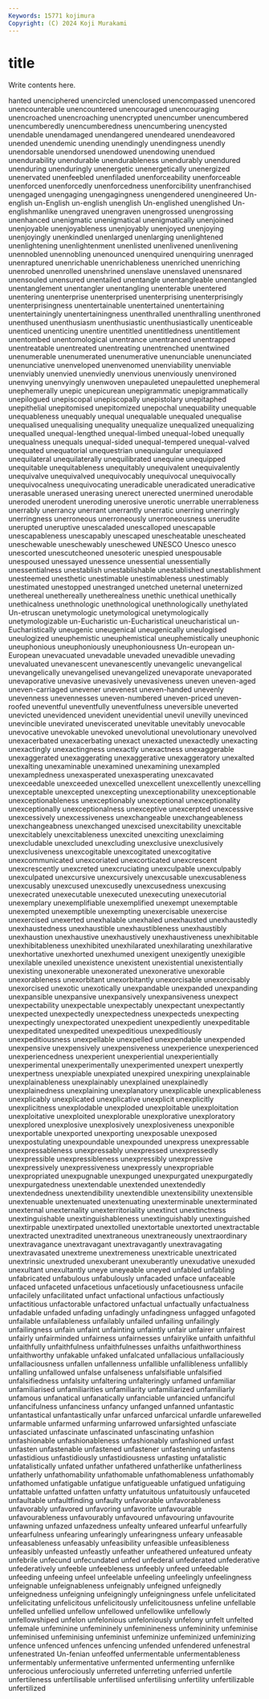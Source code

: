 ```yaml
---
Keywords: 15771 kojimura
Copyright: (C) 2024 Koji Murakami
---
```


# title

Write contents here.



hanted unenciphered unencircled unenclosed unencompassed
unencored unencounterable unencountered unencouraged unencouraging unencroached unencroaching unencrypted unencumber unencumbered
unencumberedly unencumberedness unencumbering unencysted unendable unendamaged unendangered unendeared unendeavored unended
unendemic unending unendingly unendingness unendly unendorsable unendorsed unendowed unendowing unendued
unendurability unendurable unendurableness unendurably unendured unenduring unenduringly unenergetic unenergetically unenergized
unenervated unenfeebled unenfiladed unenforceability unenforceable unenforced unenforcedly unenforcedness unenforcibility unenfranchised
unengaged unengaging unengagingness unengendered unengineered Un-english un-English un-english unenglish Un-englished
unenglished Un-englishmanlike unengraved unengraven unengrossed unengrossing unenhanced unenigmatic unenigmatical unenigmatically
unenjoined unenjoyable unenjoyableness unenjoyably unenjoyed unenjoying unenjoyingly unenkindled unenlarged unenlarging
unenlightened unenlightening unenlightenment unenlisted unenlivened unenlivening unennobled unennobling unenounced unenquired
unenquiring unenraged unenraptured unenrichable unenrichableness unenriched unenriching unenrobed unenrolled unenshrined
unenslave unenslaved unensnared unensouled unensured unentailed unentangle unentangleable unentangled unentanglement
unentangler unentangling unenterable unentered unentering unenterprise unenterprised unenterprising unenterprisingly unenterprisingness
unentertainable unentertained unentertaining unentertainingly unentertainingness unenthralled unenthralling unenthroned unenthused unenthusiasm
unenthusiastic unenthusiastically unenticeable unenticed unenticing unentire unentitled unentitledness unentitlement unentombed
unentomological unentrance unentranced unentrapped unentreatable unentreated unentreating unentrenched unentwined unenumerable
unenumerated unenumerative unenunciable unenunciated unenunciative unenveloped unenvenomed unenviability unenviable unenviably
unenvied unenviedly unenvious unenviously unenvironed unenvying unenvyingly unenwoven unepauleted unepauletted
unephemeral unephemerally unepic unepicurean unepigrammatic unepigrammatically unepilogued unepiscopal unepiscopally unepistolary
unepitaphed unepithelial unepitomised unepitomized unepochal unequability unequable unequableness unequably unequal
unequalable unequaled unequalise unequalised unequalising unequality unequalize unequalized unequalizing unequalled
unequal-lengthed unequal-limbed unequal-lobed unequally unequalness unequals unequal-sided unequal-tempered unequal-valved unequated
unequatorial unequestrian unequiangular unequiaxed unequilateral unequilaterally unequilibrated unequine unequipped unequitable
unequitableness unequitably unequivalent unequivalently unequivalve unequivalved unequivocably unequivocal unequivocally unequivocalness
unequivocating uneradicable uneradicated uneradicative unerasable unerased unerasing unerect unerected unermined
unerodable uneroded unerodent uneroding unerosive unerotic unerrable unerrableness unerrably unerrancy
unerrant unerrantly unerratic unerring unerringly unerringness unerroneous unerroneously unerroneousness unerudite
unerupted uneruptive unescaladed unescalloped unescapable unescapableness unescapably unescaped unescheatable unescheated
uneschewable uneschewably uneschewed UNESCO Unesco unesco unescorted unescutcheoned unesoteric unespied
unespousable unespoused unessayed unessence unessential unessentially unessentialness unestablish unestablishable unestablished
unestablishment unesteemed unesthetic unestimable unestimableness unestimably unestimated unestopped unestranged unetched
uneternal uneternized unethereal unethereally unetherealness unethic unethical unethically unethicalness unethnologic
unethnological unethnologically unethylated Un-etruscan unetymologic unetymological unetymologically unetymologizable un-Eucharistic un-Eucharistical
uneucharistical un-Eucharistically uneugenic uneugenical uneugenically uneulogised uneulogized uneuphemistic uneuphemistical uneuphemistically
uneuphonic uneuphonious uneuphoniously uneuphoniousness Un-european un-European unevacuated unevadable unevaded unevadible
unevading unevaluated unevanescent unevanescently unevangelic unevangelical unevangelically unevangelised unevangelized unevaporate
unevaporated unevaporative unevasive unevasively unevasiveness uneven uneven-aged uneven-carriaged unevener unevenest
uneven-handed unevenly unevenness unevennesses uneven-numbered uneven-priced uneven-roofed uneventful uneventfully uneventfulness
uneversible uneverted unevicted unevidenced unevident unevidential unevil unevilly unevinced unevincible
unevirated uneviscerated unevitable unevitably unevocable unevocative unevokable unevoked unevolutional unevolutionary
unevolved unexacerbated unexacerbating unexact unexacted unexactedly unexacting unexactingly unexactingness unexactly
unexactness unexaggerable unexaggerated unexaggerating unexaggerative unexaggeratory unexalted unexalting unexaminable unexamined
unexamining unexampled unexampledness unexasperated unexasperating unexcavated unexceedable unexceeded unexcelled unexcellent
unexcellently unexcelling unexceptable unexcepted unexcepting unexceptionability unexceptionable unexceptionableness unexceptionably unexceptional
unexceptionality unexceptionally unexceptionalness unexceptive unexcerpted unexcessive unexcessively unexcessiveness unexchangeable unexchangeableness
unexchangeabness unexchanged unexcised unexcitability unexcitable unexcitablely unexcitableness unexcited unexciting unexclaiming
unexcludable unexcluded unexcluding unexclusive unexclusively unexclusiveness unexcogitable unexcogitated unexcogitative unexcommunicated
unexcoriated unexcorticated unexcrescent unexcrescently unexcreted unexcruciating unexculpable unexculpably unexculpated unexcursive
unexcursively unexcusable unexcusableness unexcusably unexcused unexcusedly unexcusedness unexcusing unexecrated unexecutable
unexecuted unexecuting unexecutorial unexemplary unexemplifiable unexemplified unexempt unexemptable unexempted unexemptible
unexempting unexercisable unexercise unexercised unexerted unexhalable unexhaled unexhausted unexhaustedly unexhaustedness
unexhaustible unexhaustibleness unexhaustibly unexhaustion unexhaustive unexhaustively unexhaustiveness unexhibitable unexhibitableness unexhibited
unexhilarated unexhilarating unexhilarative unexhortative unexhorted unexhumed unexigent unexigently unexigible unexilable
unexiled unexistence unexistent unexistential unexistentially unexisting unexonerable unexonerated unexonerative unexorable
unexorableness unexorbitant unexorbitantly unexorcisable unexorcisably unexorcised unexotic unexotically unexpandable unexpanded
unexpanding unexpansible unexpansive unexpansively unexpansiveness unexpect unexpectability unexpectable unexpectably unexpectant
unexpectantly unexpected unexpectedly unexpectedness unexpecteds unexpecting unexpectingly unexpectorated unexpedient unexpediently
unexpeditable unexpeditated unexpedited unexpeditious unexpeditiously unexpeditiousness unexpellable unexpelled unexpendable unexpended
unexpensive unexpensively unexpensiveness unexperience unexperienced unexperiencedness unexperient unexperiential unexperientially unexperimental
unexperimentally unexperimented unexpert unexpertly unexpertness unexpiable unexpiated unexpired unexpiring unexplainable
unexplainableness unexplainably unexplained unexplainedly unexplainedness unexplaining unexplanatory unexplicable unexplicableness unexplicably
unexplicated unexplicative unexplicit unexplicitly unexplicitness unexplodable unexploded unexploitable unexploitation unexploitative
unexploited unexplorable unexplorative unexploratory unexplored unexplosive unexplosively unexplosiveness unexponible unexportable
unexported unexporting unexposable unexposed unexpostulating unexpoundable unexpounded unexpress unexpressable unexpressableness
unexpressably unexpressed unexpressedly unexpressible unexpressibleness unexpressibly unexpressive unexpressively unexpressiveness unexpressly
unexpropriable unexpropriated unexpugnable unexpunged unexpurgated unexpurgatedly unexpurgatedness unextendable unextended unextendedly
unextendedness unextendibility unextendible unextensibility unextensible unextenuable unextenuated unextenuating unexterminable unexterminated
unexternal unexternality unexterritoriality unextinct unextinctness unextinguishable unextinguishableness unextinguishably unextinguished unextirpable
unextirpated unextolled unextortable unextorted unextractable unextracted unextradited unextraneous unextraneously unextraordinary
unextravagance unextravagant unextravagantly unextravagating unextravasated unextreme unextremeness unextricable unextricated unextrinsic
unextruded unexuberant unexuberantly unexudative unexuded unexultant unexultantly uneye uneyeable uneyed
unfabled unfabling unfabricated unfabulous unfabulously unfacaded unface unfaceable unfaced unfaceted
unfacetious unfacetiously unfacetiousness unfacile unfacilely unfacilitated unfact unfactional unfactious unfactiously
unfactitious unfactorable unfactored unfactual unfactually unfactualness unfadable unfaded unfading unfadingly
unfadingness unfagged unfagoted unfailable unfailableness unfailably unfailed unfailing unfailingly unfailingness
unfain unfaint unfainting unfaintly unfair unfairer unfairest unfairly unfairminded unfairness
unfairnesses unfairylike unfaith unfaithful unfaithfully unfaithfulness unfaithfulnesses unfaiths unfaithworthiness unfaithworthy
unfakable unfaked unfalcated unfallacious unfallaciously unfallaciousness unfallen unfallenness unfallible unfallibleness
unfallibly unfalling unfallowed unfalse unfalseness unfalsifiable unfalsified unfalsifiedness unfalsity unfaltering
unfalteringly unfamed unfamiliar unfamiliarised unfamiliarities unfamiliarity unfamiliarized unfamiliarly unfamous unfanatical
unfanatically unfanciable unfancied unfanciful unfancifulness unfanciness unfancy unfanged unfanned unfantastic
unfantastical unfantastically unfar unfarced unfarcical unfardle unfarewelled unfarmable unfarmed unfarming
unfarrowed unfarsighted unfasciate unfasciated unfascinate unfascinated unfascinating unfashion unfashionable unfashionableness
unfashionably unfashioned unfast unfasten unfastenable unfastened unfastener unfastening unfastens unfastidious
unfastidiously unfastidiousness unfasting unfatalistic unfatalistically unfated unfather unfathered unfatherlike unfatherliness
unfatherly unfathomability unfathomable unfathomableness unfathomably unfathomed unfatigable unfatigue unfatigueable unfatigued
unfatiguing unfattable unfatted unfatten unfatty unfatuitous unfatuitously unfauceted unfaultable unfaultfinding
unfaulty unfavorable unfavorableness unfavorably unfavored unfavoring unfavorite unfavourable unfavourableness unfavourably
unfavoured unfavouring unfavourite unfawning unfazed unfazedness unfealty unfeared unfearful unfearfully
unfearfulness unfearing unfearingly unfearingness unfeary unfeasable unfeasableness unfeasably unfeasibility unfeasible
unfeasibleness unfeasibly unfeasted unfeastly unfeather unfeathered unfeatured unfeaty unfebrile unfecund
unfecundated unfed unfederal unfederated unfederative unfederatively unfeeble unfeebleness unfeebly unfeed
unfeedable unfeeding unfeeing unfeel unfeelable unfeeling unfeelingly unfeelingness unfeignable unfeignableness
unfeignably unfeigned unfeignedly unfeignedness unfeigning unfeigningly unfeigningness unfele unfelicitated unfelicitating
unfelicitous unfelicitously unfelicitousness unfeline unfellable unfelled unfellied unfellow unfellowed unfellowlike
unfellowly unfellowshiped unfelon unfelonious unfeloniously unfelony unfelt unfelted unfemale unfeminine
unfemininely unfeminineness unfemininity unfeminise unfeminised unfeminising unfeminist unfeminize unfeminized unfeminizing
unfence unfenced unfences unfencing unfended unfendered unfenestral unfenestrated Un-fenian unfeoffed
unfermentable unfermentableness unfermentably unfermentative unfermented unfermenting unfernlike unferocious unferociously unferreted
unferreting unferried unfertile unfertileness unfertilisable unfertilised unfertilising unfertility unfertilizable unfertilized
